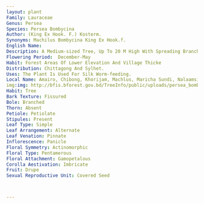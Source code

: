 ```yaml
---
layout: plant
Family: Lauraceae
Genus: Persea
Species: Persea Bombycina
Author: (King Ex Hook. F.) Kosterm.
Synonyms: Machilus Bombycina King Ex Hook.f.
English Name: 
Description: A Medium-sized Tree, Up To 20 M High With Spreading Branches, Bark Grey Or Light Grey. Leaves Alternate, 6-13 Ã— 2-5 Cm, Elliptic-lanceolate To Ovate-lanceolate, Coriaceous, Glabrous Above, Base Cuneate Or Acute, Lateral Nerves 6-8 On Either Half, Slender, Petioles 0.7-1.8 Cm Long. Inflorescence Subterminal Panicles, Up To 10 Cm Long, Spreading, Sparsely Pubescent. Flowers Small, 0.4-0.6 Cm Across, Greenish-yellow. Perianth Tube Obsolete, Segments Oblong Or Oblong-lanceolate, Silky On Both Surfaces, Often More Densely Outside Except Towards The Base, Inside Villous With Spreading Hairs. Filaments Villous At The Base. Fruits Globose, 0.5-0.8 Cm Across.
Flowering Period:  December-May
Habit: Forest Areas Of Lower Elevation And Village Thicke
Distribution: Chittagong And Sylhet.
Uses: The Plant Is Used For Silk Worm-feeding.
Local Name: Amairo, Chibong, Khorijam, Machlus, Maricha Sundi, Nalaamsi, Shuzza Gach, 
img:img: http://bfis.bforest.gov.bd/TreeInfo/public/uploads/persea_bombycina.jpg
Habit: Tree
Bark Texture: Fissured
Bole: Branched
Thorn: Absent
Petiole: Petiolate
Stipules: Present
Leaf Type: Simple
Leaf Arrangement: Alternate
Leaf Venation: Pinnate
Inflorescence: Panicle
Floral Symmetry: Actinomorphic
Floral Type: Pentamerous
Floral Attachment: Gamopetalous
Corolla Aestivation: Imbricate
Fruit: Drupe
Sexual Reproductive Unit: Covered Seed



---
```


